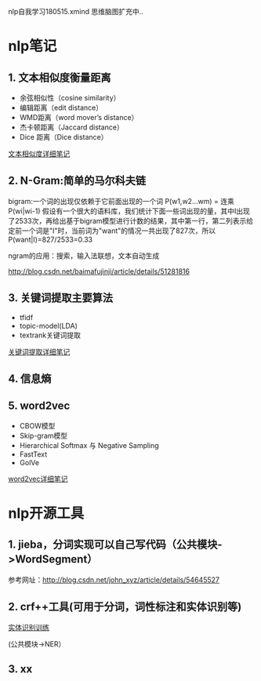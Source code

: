 nlp自我学习180515.xmind 思维脑图扩充中..

# nlp笔记

## 1. 文本相似度衡量距离
 - 余弦相似性（cosine similarity） 
 - 编辑距离（edit distance） 
 - WMD距离（word mover’s distance） 
 - 杰卡顿距离（Jaccard distance） 
 - Dice 距离（Dice distance）

[文本相似度详细笔记](公共模块/sim_text.md)

## 2. N-Gram:简单的马尔科夫链

bigram:一个词的出现仅依赖于它前面出现的一个词
P(w1,w2...wm) = 连乘P(wi|wi-1)
假设有一个很大的语料库，我们统计下面一些词出现的量，其中I出现了2533次，再给出基于bigram模型进行计数的结果，其中第一行，第二列表示给定前一个词是"I"时，当前词为"want"的情况一共出现了827次，所以P(want|I)=827/2533=0.33

ngram的应用：搜索，输入法联想，文本自动生成

http://blog.csdn.net/baimafujinji/article/details/51281816

## 3. 关键词提取主要算法

 - tfidf
 - topic-model(LDA)
 - textrank关键词提取

[关键词提取详细笔记](公共模块/keyword_extraction.md)

## 4. 信息熵

## 5. word2vec

 - CBOW模型
 - Skip-gram模型
 - Hierarchical Softmax 与 Negative Sampling
 - FastText
 - GolVe

[word2vec详细笔记](公共模块/word2vec.md)

# nlp开源工具

## 1. jieba，分词实现可以自己写代码（公共模块->WordSegment）

参考网址：http://blog.csdn.net/john_xyz/article/details/54645527

## 2. crf++工具(可用于分词，词性标注和实体识别等)

[实体识别训练](https://nbviewer.jupyter.org/github/binzhouchn/ai_notes/blob/master/%E8%87%AA%E7%84%B6%E8%AF%AD%E8%A8%80%E5%A4%84%E7%90%86/%E5%85%AC%E5%85%B1%E6%A8%A1%E5%9D%97/NER/%E5%AE%9E%E4%BD%93%E8%AF%86%E5%88%AB%E8%AE%AD%E7%BB%83%E8%BF%87%E7%A8%8B_V2.ipynb)

(公共模块->NER）

## 3. xx
